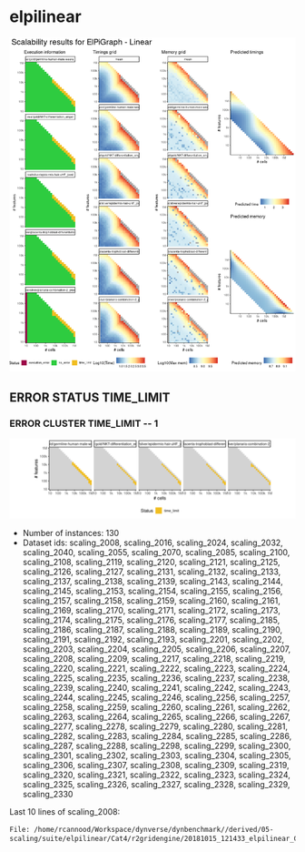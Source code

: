 # elpilinear
![Overview](elpilinear.png)

## ERROR STATUS TIME_LIMIT

### ERROR CLUSTER TIME_LIMIT -- 1
![Cluster plot](error_class_plots/elpilinear_time_limit_1.png)

 * Number of instances: 130
 * Dataset ids: scaling_2008, scaling_2016, scaling_2024, scaling_2032, scaling_2040, scaling_2055, scaling_2070, scaling_2085, scaling_2100, scaling_2108, scaling_2119, scaling_2120, scaling_2121, scaling_2125, scaling_2126, scaling_2127, scaling_2131, scaling_2132, scaling_2133, scaling_2137, scaling_2138, scaling_2139, scaling_2143, scaling_2144, scaling_2145, scaling_2153, scaling_2154, scaling_2155, scaling_2156, scaling_2157, scaling_2158, scaling_2159, scaling_2160, scaling_2161, scaling_2169, scaling_2170, scaling_2171, scaling_2172, scaling_2173, scaling_2174, scaling_2175, scaling_2176, scaling_2177, scaling_2185, scaling_2186, scaling_2187, scaling_2188, scaling_2189, scaling_2190, scaling_2191, scaling_2192, scaling_2193, scaling_2201, scaling_2202, scaling_2203, scaling_2204, scaling_2205, scaling_2206, scaling_2207, scaling_2208, scaling_2209, scaling_2217, scaling_2218, scaling_2219, scaling_2220, scaling_2221, scaling_2222, scaling_2223, scaling_2224, scaling_2225, scaling_2235, scaling_2236, scaling_2237, scaling_2238, scaling_2239, scaling_2240, scaling_2241, scaling_2242, scaling_2243, scaling_2244, scaling_2245, scaling_2246, scaling_2256, scaling_2257, scaling_2258, scaling_2259, scaling_2260, scaling_2261, scaling_2262, scaling_2263, scaling_2264, scaling_2265, scaling_2266, scaling_2267, scaling_2277, scaling_2278, scaling_2279, scaling_2280, scaling_2281, scaling_2282, scaling_2283, scaling_2284, scaling_2285, scaling_2286, scaling_2287, scaling_2288, scaling_2298, scaling_2299, scaling_2300, scaling_2301, scaling_2302, scaling_2303, scaling_2304, scaling_2305, scaling_2306, scaling_2307, scaling_2308, scaling_2309, scaling_2319, scaling_2320, scaling_2321, scaling_2322, scaling_2323, scaling_2324, scaling_2325, scaling_2326, scaling_2327, scaling_2328, scaling_2329, scaling_2330

Last 10 lines of scaling_2008:
```
File: /home/rcannood/Workspace/dynverse/dynbenchmark//derived/05-scaling/suite/elpilinear/Cat4/r2gridengine/20181015_121433_elpilinear_Cat4_IWtFY2OHAv/log/log.273.e.txt
```


